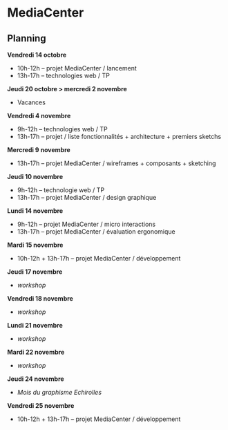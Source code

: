 # MediaCenter

## Planning

**Vendredi 14 octobre**
* 10h-12h – projet MediaCenter / lancement
* 13h-17h – technologies web / TP

**Jeudi 20 octobre > mercredi 2 novembre**
* Vacances

**Vendredi 4 novembre**
* 9h-12h – technologies web / TP
* 13h-17h – projet / liste fonctionnalités + architecture + premiers sketchs

**Mercredi 9 novembre**
* 13h-17h – projet MediaCenter / wireframes + composants + sketching

**Jeudi 10 novembre**
* 9h-12h – technologie web / TP
* 13h-17h – projet MediaCenter / design graphique

**Lundi 14 novembre**
* 9h-12h – projet MediaCenter / micro interactions
* 13h-17h – projet MediaCenter / évaluation ergonomique

**Mardi 15 novembre**
* 10h-12h + 13h-17h – projet MediaCenter / développement


**Jeudi 17 novembre**
* _workshop_

**Vendredi 18 novembre**
* _workshop_

**Lundi 21 novembre**
* _workshop_

**Mardi 22 novembre**
* _workshop_


**Jeudi 24 novembre**
* _Mois du graphisme Echirolles_

**Vendredi 25 novembre**
* 10h-12h + 13h-17h – projet MediaCenter / développement
